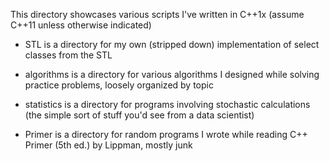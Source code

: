 This directory showcases various scripts I've written in C++1x (assume C++11 unless otherwise indicated)

- STL is a directory for my own (stripped down) implementation of select classes from the STL

- algorithms is a directory for various algorithms I designed while solving practice problems, loosely organized by topic

- statistics is a directory for programs involving stochastic calculations (the simple sort of stuff you'd see from a data scientist)

- Primer is a directory for random programs I wrote while reading C++ Primer (5th ed.) by Lippman, mostly junk

